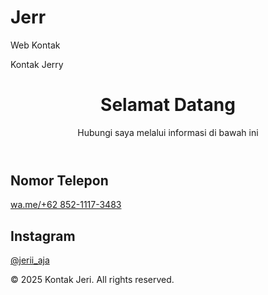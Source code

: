 # Jerr
Web Kontak
<!DOCTYPE html>
<html lang="id">
<head>
    <meta charset="UTF-8">
    <meta name="viewport" content="width=device-width, initial-scale=1.0">
    Kontak Jerry
    <link rel="stylesheet" href="styles.css">
</head>
<body>
    <div class="container">
        <header>
            <h1>Selamat Datang</h1>
            <p>Hubungi saya melalui informasi di bawah ini</p>
        </header>
        <section class="contact-info">
            <div class="info">
                <h2>Nomor Telepon</h2>
                <p><a href="tel:wa.me/+6285211173483">wa.me/+62 852-1117-3483</a></p>
            </div>
            <div class="info">
                <h2>Instagram</h2>
                <p><a href="https://instagram.com/jerii_aja" target="_blank">@jerii_aja</a></p>
            </div>
        </section>
        <footer>
            <p>© 2025 Kontak Jeri. All rights reserved.</p>
        </footer>
    </div>
</body>
</html>
